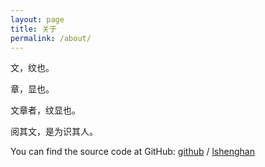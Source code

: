 ```yaml
---
layout: page
title: 关于
permalink: /about/
---
```




  文，纹也。

  章，显也。

  文章者，纹显也。

  阅其文，是为识其人。

You can find the source code at GitHub:
[github][github-org] /
[lshenghan](https://github.com/lshenghan)



[github-org]: https://github.com/
